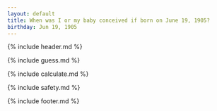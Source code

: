 ```yaml
---
layout: default
title: When was I or my baby conceived if born on June 19, 1905?
birthday: Jun 19, 1905
---
```


{% include header.md %}

{% include guess.md %}

{% include calculate.md %}

{% include safety.md %}

{% include footer.md %}



